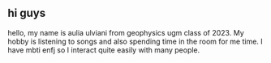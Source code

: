 ## hi guys
hello, my name is aulia ulviani from geophysics ugm class of 2023. My hobby is listening to songs and also spending time in the room for me time. I have mbti enfj so I interact quite easily with many people.
